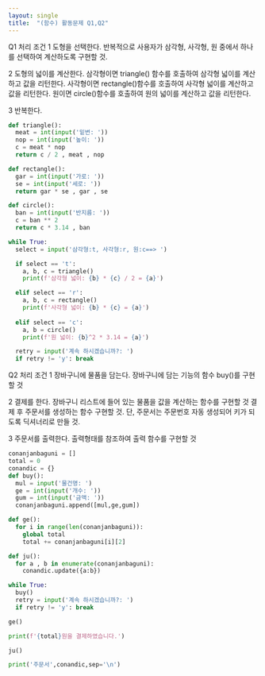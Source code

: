 ```yaml
---
layout: single
title:  "(함수) 활동문제 Q1,Q2"
---
```


Q1
처리 조건
1 도형을 선택한다. 
반복적으로 사용자가 삼각형, 사각형, 원 중에서 하나를 선택하여 계산하도록 구현할 것. 

2 도형의 넓이를 계산한다. 
삼각형이면 triangle() 함수를 호출하여 삼각형 넓이를 계산하고 값을 리턴한다.
사각형이면 rectangle()함수를 호출하여 사각형 넓이를 계산하고 값을 리턴한다.
원이면 circle()함수를 호출하여 원의 넓이를 계산하고 값을 리턴한다.

3 반복한다.

~~~python
def triangle():
  meat = int(input('밑변: '))
  nop = int(input('높이: '))
  c = meat * nop
  return c / 2 , meat , nop

def rectangle():
  gar = int(input('가로: '))
  se = int(input('세로: '))
  return gar * se , gar , se

def circle():
  ban = int(input('반지름: '))
  c = ban ** 2
  return c * 3.14 , ban

while True:
  select = input('삼각형:t, 사각형:r, 원:c==> ')

  if select == 't': 
    a, b, c = triangle()
    print(f'삼각형 넓이: {b} * {c} / 2 = {a}')

  elif select == 'r': 
    a, b, c = rectangle()
    print(f'사각형 넓이: {b} * {c} = {a}')
  
  elif select == 'c': 
    a, b = circle()
    print(f'원 넓이: {b}^2 * 3.14 = {a}')

  retry = input('계속 하시겠습니까?: ')
  if retry != 'y': break
~~~

Q2
처리 조건
1 장바구니에 물품을 담는다. 
장바구니에 담는 기능의 함수 buy()를 구현할 것

2 결제를 한다. 
장바구니 리스트에 들어 있는 물품을 값을 계산하는 함수를 구현할 것
결제 후 주문서를 생성하는 함수 구현할 것. 단, 주문서는 주문번호 자동 생성되어 키가 되도록 딕셔너리로 만들 것. 

3 주문서를 출력한다. 
출력형태를 참조하여 출력 함수를 구현할 것

~~~python
conanjanbaguni = []
total = 0
conandic = {}
def buy():
  mul = input('물건명: ')
  ge = int(input('개수: '))
  gum = int(input('금액: '))
  conanjanbaguni.append([mul,ge,gum])

def ge():
  for i in range(len(conanjanbaguni)):
    global total
    total += conanjanbaguni[i][2]

def ju():
  for a , b in enumerate(conanjanbaguni):
    conandic.update({a:b})

while True:
  buy()
  retry = input('계속 하시겠습니까?: ')
  if retry != 'y': break

ge()

print(f'{total}원을 결제하였습니다.')

ju()

print('주문서',conandic,sep='\n')
~~~

